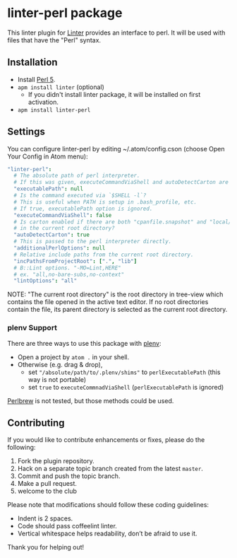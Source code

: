 linter-perl package
===================

This linter plugin for [Linter](https://github.com/AtomLinter/Linter) provides an interface to perl.
It will be used with files that have the "Perl" syntax.

## Installation

* Install [Perl 5](http://www.perl.org/).
* `apm install linter` (optional)
  * If you didn't install linter package, it will be installed on first activation.
* `apm install linter-perl`

## Settings

You can configure linter-perl by editing ~/.atom/config.cson (choose Open Your Config in Atom menu):

```coffee
"linter-perl":
  # The absolute path of perl interpreter.
  # If this was given, executeCommandViaShell and autoDetectCarton are ignored.
  "executablePath": null
  # Is the command executed via `$SHELL -l`?
  # This is useful when PATH is setup in .bash_profile, etc.
  # If true, executablePath option is ignored.
  "executeCommandViaShell": false
  # Is carton enabled if there are both "cpanfile.snapshot" and "local/"
  # in the current root directory?
  "autoDetectCarton": true
  # This is passed to the perl interpreter directly.
  "additionalPerlOptions": null
  # Relative include paths from the current root directory.
  "incPathsFromProjectRoot": [".", "lib"]
  # B::Lint options. "-MO=Lint,HERE"
  # ex. "all,no-bare-subs,no-context"
  "lintOptions": "all"
```

NOTE: "The current root directory" is the root directory in tree-view
which contains the file opened in the active text editor.
If no root directories contain the file, its parent directory is selected
as the current root directory.

### plenv Support

There are three ways to use this package with [plenv](https://github.com/tokuhirom/plenv):

- Open a project by `atom .` in your shell.
- Otherwise (e.g. drag & drop),
  - set `"/absolute/path/to/.plenv/shims"` to `perlExecutablePath` (this way is not portable)
  - set `true` to `executeCommnadViaShell` (`perlExecutablePath` is ignored)

[Perlbrew](http://perlbrew.pl/) is not tested, but those methods could be used.

## Contributing

If you would like to contribute enhancements or fixes, please do the following:

1. Fork the plugin repository.
1. Hack on a separate topic branch created from the latest `master`.
1. Commit and push the topic branch.
1. Make a pull request.
1. welcome to the club

Please note that modifications should follow these coding guidelines:

- Indent is 2 spaces.
- Code should pass coffeelint linter.
- Vertical whitespace helps readability, don’t be afraid to use it.

Thank you for helping out!
